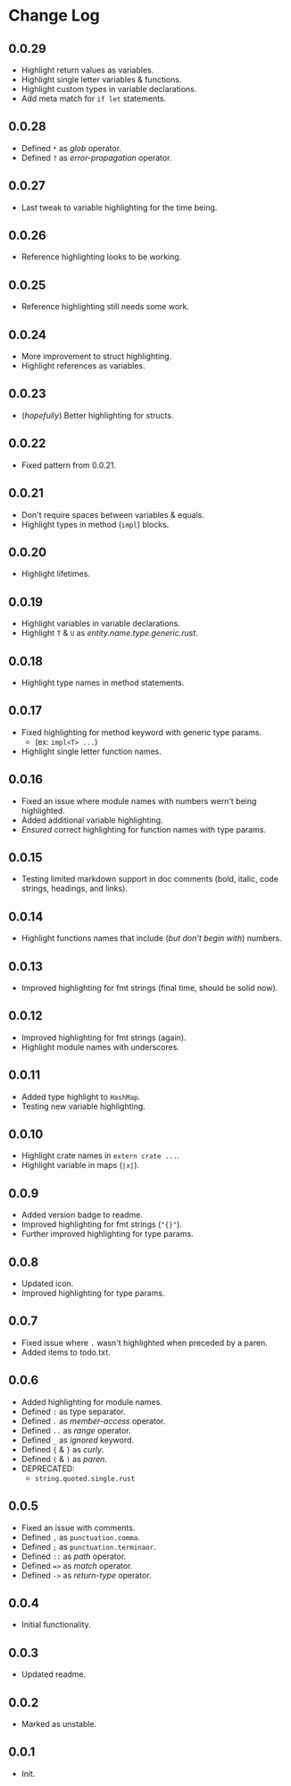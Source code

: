 # Change Log

## 0.0.29
- Highlight return values as variables.
- Highlight single letter variables & functions.
- Highlight custom types in variable declarations.
- Add meta match for `if let` statements.

## 0.0.28
- Defined `*` as *glob* operator.
- Defined `?` as *error-propagation* operator.

## 0.0.27
- Last tweak to variable highlighting for the time being.

## 0.0.26
- Reference highlighting looks to be working.

## 0.0.25
- Reference highlighting still needs some work.

## 0.0.24
- More improvement to struct highlighting.
- Highlight references as variables.

## 0.0.23
- (*hopefully*) Better highlighting for structs.

## 0.0.22
- Fixed pattern from 0.0.21.

## 0.0.21
- Don't require spaces between variables & equals.
- Highlight types in method (`impl`) blocks.

## 0.0.20
- Highlight lifetimes.

## 0.0.19
- Highlight variables in variable declarations.
- Highlight `T` & `U` as *entity.name.type.generic.rust*.

## 0.0.18
- Highlight type names in method statements.

## 0.0.17
- Fixed highlighting for method keyword with generic type params.
  - (ex: `impl<T> ...`)
- Highlight single letter function names.

## 0.0.16
- Fixed an issue where module names with numbers wern't being highlighted.
- Added additional variable highlighting.
- *Ensured* correct highlighting for function names with type params.

## 0.0.15
- Testing limited markdown support in doc comments (bold, italic, code strings, headings, and links).

## 0.0.14
- Highlight functions names that include (*but don't begin with*) numbers.

## 0.0.13
- Improved highlighting for fmt strings (final time, should be solid now).

## 0.0.12
- Improved highlighting for fmt strings (again).
- Highlight module names with underscores.

## 0.0.11
- Added type highlight to `HashMap`.
- Testing new variable highlighting.

## 0.0.10
- Highlight crate names in `extern crate ...`.
- Highlight variable in maps (`|x|`).

## 0.0.9
- Added version badge to readme.
- Improved highlighting for fmt strings (`"{}"`).
- Further improved highlighting for type params.

## 0.0.8
- Updated icon.
- Improved highlighting for type params.

## 0.0.7
- Fixed issue where `.` wasn't highlighted when preceded by a paren.
- Added items to todo.txt.

## 0.0.6
- Added highlighting for module names.
- Defined `:`  as type separator.
- Defined `.`  as *member-access* operator.
- Defined `..`  as *range* operator.
- Defined `_`  as *ignored* keyword.
- Defined `{` & `}` as *curly*.
- Defined `(` & `)` as *paren*.
- DEPRECATED:
  - `string.quoted.single.rust`

## 0.0.5
- Fixed an issue with comments.
- Defined `,` as `punctuation.comma`.
- Defined `;` as `punctuation.terminaor`.
- Defined `::`  as *path* operator.
- Defined `=>` as *match* operator.
- Defined `->` as *return-type* operator.

## 0.0.4
- Initial functionality.

## 0.0.3
- Updated readme.

## 0.0.2
- Marked as unstable.

## 0.0.1
- Init.
